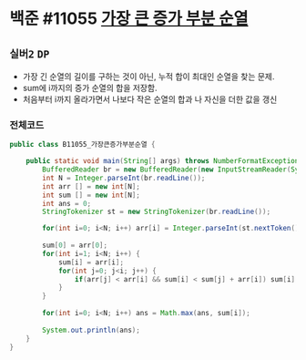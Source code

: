 # 백준 #11055 [가장 큰 증가 부분 순열](https://www.acmicpc.net/problem/11055)
`실버2` `DP`
---
- 가장 긴 순열의 길이를 구하는 것이 아닌, 누적 합이 최대인 순열을 찾는 문제.
- sum에 i까지의 증가 순열의 합을 저장함.
- 처음부터 i까지 올라가면서 나보다 작은 순열의 합과 나 자신을 더한 값을 갱신

### 전체코드
```java
public class B11055_가장큰증가부분순열 {

	public static void main(String[] args) throws NumberFormatException, IOException {
		BufferedReader br = new BufferedReader(new InputStreamReader(System.in));
		int N = Integer.parseInt(br.readLine());
		int arr [] = new int[N];
		int sum [] = new int[N];
		int ans = 0;
		StringTokenizer st = new StringTokenizer(br.readLine());

		for(int i=0; i<N; i++) arr[i] = Integer.parseInt(st.nextToken());
		
		sum[0] = arr[0];
		for(int i=1; i<N; i++) {
			sum[i] = arr[i];
			for(int j=0; j<i; j++) {
				if(arr[j] < arr[i] && sum[i] < sum[j] + arr[i]) sum[i] = sum[j]+arr[i];
			}
		}
		
		for(int i=0; i<N; i++) ans = Math.max(ans, sum[i]);
		
		System.out.println(ans);
	}
}
```
